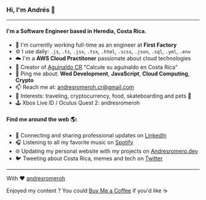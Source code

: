 ### Hi, I'm Andrés 👋
---

#### I'm a Software Engineer based in Heredia, Costa Rica.

- 🏢 I'm currently working full-time as an engineer at **First Factory**
- ⚙️ I use daily: `.js`, `.ts`, `.jsx`, `.tsx`, `.html`, `.scss`, `.json`, `.sql`, `.yml`, `.env`
- ☁️ I'm a **AWS Cloud Practitoner** passionate about cloud technologies
- 🔨 Creator of [Aguinaldo CR](https://www.aguinaldocr.xyz/) "Calcule su aguinaldo en Costa Rica"
- 💬 Ping me about: **Wed Development**, **JavaScript**, **Cloud Computing**, **Crypto**
- 📫 Reach me at: andresromeroh.cr@gmail.com
- 🚀 Interests: traveling, cryptocurrency, food, skateboarding and pets 🐶
- 🕹 Xbox Live ID / Oculus Quest 2: andresromeroh

#### Find me around the web 🌎:
- 💼 Connecting and sharing professional updates on <a href="https://www.linkedin.com/in/andresromeroh/">LinkedIn</a>
- 🎧 Listening to all my favorite music on <a href="https://open.spotify.com/user/12125100018">Spotify</a>
- 🌐 Updating my personal website with my projects on <a href="https://andresromero.dev/">Andresromero.dev</a>
- 🐦 Tweeting about Costa Rica, memes and tech on <a href="https://twitter.com/andres_romeroo">Twitter</a>


---

With ❤️ [andresromeroh](https://github.com/andresromeroh)

Enjoyed my content ? You could [Buy Me a Coffee](https://www.buymeacoffee.com/andresromeroh) if you'd like ☕️

